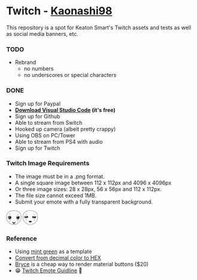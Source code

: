 # Twitch - [Kaonashi98](https://www.twitch.tv/kaonashi98)

This repository is a spot for Keaton Smart's Twitch assets and tests as well as social media banners, etc.

### TODO

* Rebrand
  * no numbers
  * no underscores or special characters

### DONE

* Sign up for Paypal
* **[Download Visual Studio Code](https://code.visualstudio.com/) (it's free)**
* Sign up for Github
* Able to stream from Switch
* Hooked up camera (albeit pretty crappy)
* Using OBS on PC/Tower
* Able to stream from PS4 with audio
* Sign up for Twitch

### Twitch Image Requirements

* The image must be in a .png format.
* A single square image between 112 x 112px and 4096 x 4096px
* Or three image sizes: 28 x 28px, 56 x 56px and 112 x 112px.
* The file size cannot exceed 1MB.
* Submit your emote with a fully transparent background.

<img src="https://github.com/SpilledMilkCOM/Twitch/blob/master/Reference/No%20Face%20Chibi-Happy%20-%20112x112.png?raw=true" width="40px" />

<img src="https://github.com/SpilledMilkCOM/Twitch/blob/master/Reference/No%20Face%20Chibi%20112x112-Focused.png?raw=true" width="40px" />

### Reference

* Using [mint green](https://www.colorhexa.com/98ff98) as a template
* [Convert from decimal color to HEX](http://www.psyclops.com/tools/rgb/)
* [Bryce](https://www.daz3d.com/bryce-7-pro) is a cheap way to render material buttons ($20)
* 😁 [Twitch Emote Guidline](https://help.twitch.tv/s/article/emote-guidelines?language=en_US) 🤣
